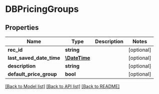 # DBPricingGroups

## Properties
Name | Type | Description | Notes
------------ | ------------- | ------------- | -------------
**rec_id** | **string** |  | [optional] 
**last_saved_date_time** | [**\DateTime**](\DateTime.md) |  | [optional] 
**description** | **string** |  | [optional] 
**default_price_group** | **bool** |  | [optional] 

[[Back to Model list]](../README.md#documentation-for-models) [[Back to API list]](../README.md#documentation-for-api-endpoints) [[Back to README]](../README.md)


